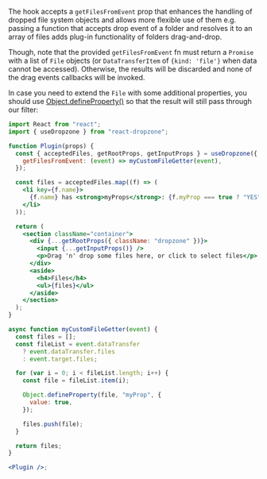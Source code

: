 The hook accepts a `getFilesFromEvent` prop that enhances the handling of dropped file system objects and allows more flexible use of them e.g. passing a function that accepts drop event of a folder and resolves it to an array of files adds plug-in functionality of folders drag-and-drop.

Though, note that the provided `getFilesFromEvent` fn must return a `Promise` with a list of `File` objects (or `DataTransferItem` of `{kind: 'file'}` when data cannot be accessed).
Otherwise, the results will be discarded and none of the drag events callbacks will be invoked.

In case you need to extend the `File` with some additional properties, you should use [Object.defineProperty()](https://developer.mozilla.org/en-US/docs/Web/JavaScript/Reference/Global_Objects/Object/defineProperty) so that the result will still pass through our filter:

```jsx harmony
import React from "react";
import { useDropzone } from "react-dropzone";

function Plugin(props) {
  const { acceptedFiles, getRootProps, getInputProps } = useDropzone({
    getFilesFromEvent: (event) => myCustomFileGetter(event),
  });

  const files = acceptedFiles.map((f) => (
    <li key={f.name}>
      {f.name} has <strong>myProps</strong>: {f.myProp === true ? "YES" : ""}
    </li>
  ));

  return (
    <section className="container">
      <div {...getRootProps({ className: "dropzone" })}>
        <input {...getInputProps()} />
        <p>Drag 'n' drop some files here, or click to select files</p>
      </div>
      <aside>
        <h4>Files</h4>
        <ul>{files}</ul>
      </aside>
    </section>
  );
}

async function myCustomFileGetter(event) {
  const files = [];
  const fileList = event.dataTransfer
    ? event.dataTransfer.files
    : event.target.files;

  for (var i = 0; i < fileList.length; i++) {
    const file = fileList.item(i);

    Object.defineProperty(file, "myProp", {
      value: true,
    });

    files.push(file);
  }

  return files;
}

<Plugin />;
```
